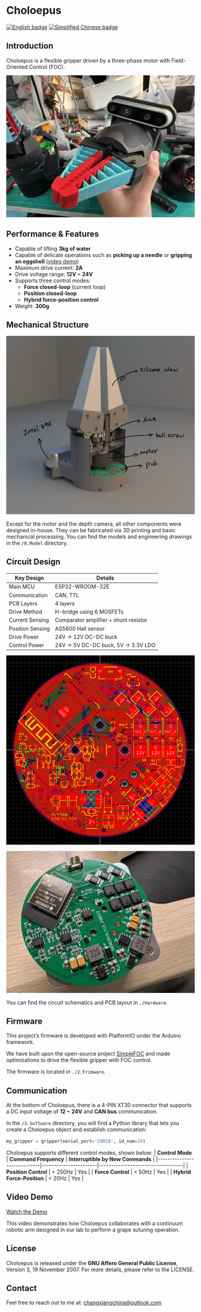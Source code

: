 # Choloepus
[![English badge](https://img.shields.io/badge/%E8%8B%B1%E6%96%87-English-blue)](./README.md)
[![Simplified Chinese badge](https://img.shields.io/badge/%E7%AE%80%E4%BD%93%E4%B8%AD%E6%96%87-Simplified%20Chinese-green)](./README-zh_cn.md)

## Introduction
Choloepus is a flexible gripper driven by a three-phase motor with Field-Oriented Control (FOC).

![](4.Docs/Image/machine.jpg)

## Performance & Features

- Capable of lifting **3kg of water**
- Capable of delicate operations such as **picking up a needle** or **gripping an eggshell** ([video demo](https://youtu.be/MMdkBzw2Btk))
- Maximum drive current: **2A**
- Drive voltage range: **12V ~ 24V**
- Supports three control modes:
  - **Force closed-loop** (current loop)
  - **Position closed-loop**
  - **Hybrid force-position control**
- Weight: **300g**

## Mechanical Structure

![](4.Docs/Image/machine_struct.jpg)

Except for the motor and the depth camera, all other components were designed in-house. They can be fabricated via 3D printing and basic mechanical processing. You can find the models and engineering drawings in the `/0.Model` directory.

## Circuit Design

| Key Design      | Details                               |
|-----------------|----------------------------------------|
| Main MCU        | ESP32-WROOM-32E                        |
| Communication   | CAN, TTL                               |
| PCB Layers      | 4 layers                               |
| Drive Method    | H-bridge using 6 MOSFETs               |
| Current Sensing | Comparator amplifier + shunt resistor  |
| Position Sensing| AS5600 Hall sensor                     |
| Drive Power     | 24V -> 12V DC-DC buck                  |
| Control Power   | 24V -> 5V DC-DC buck, 5V -> 3.3V LDO   |

![PCB](./4.Docs/Image/layout.png)

![PCB](./4.Docs/Image/pcb.jpg)

You can find the circuit schematics and PCB layout in `./Hardware`.

## Firmware

This project’s firmware is developed with PlatformIO under the Arduino framework.

We have built upon the open-source project [SimpleFOC](https://github.com/simplefoc/Arduino-FOC-drivers) and made optimizations to drive the flexible gripper with FOC control.

The firmware is located in `./2.Frimware`.

## Communication

At the bottom of Choloepus, there is a 4-PIN XT30 connector that supports a DC input voltage of **12 ~ 24V** and **CAN bus** communication.

In the `/3.Software` directory, you will find a Python library that lets you create a Choloepus object and establish communication:
```python
my_gripper = gripper(serial_port='COM10', id_num=20)
```
Choloepus supports different control modes, shown below:
| **Control Mode**            | **Command Frequency** | **Interruptible by New Commands** |
|-----------------------------|-----------------------|-----------------------------------|
| **Position Control**         | < 250Hz               | Yes                               |
| **Force Control**            | < 50Hz                | Yes                               |
| **Hybrid Force-Position**    | < 20Hz                | Yes                               |

## Video Demo
[Watch the Demo](https://youtu.be/MMdkBzw2Btk)

This video demonstrates how Choloepus collaborates with a continuum robotic arm designed in our lab to perform a grape suturing operation.

## License
Choloepus is released under the **GNU Affero General Public License**, Version 3, 19 November 2007. For more details, please refer to the LICENSE.

## Contact
Feel free to reach out to me at: changxiangchina@outlook.com

